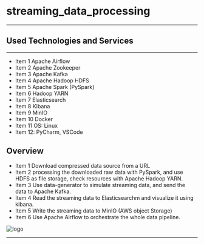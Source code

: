 # streaming_data_processing

---

## Used Technologies and Services

---

- Item 1 Apache Airflow
- Item 2 Apache Zookeeper
- Item 3 Apache Kafka
- Item 4 Apache Hadoop HDFS
- Item 5 Apache Spark (PySpark)
- Item 6 Hadoop YARN
- Item 7 Elasticsearch
- Item 8 Kibana
- Item 9 MinIO
- Item 10 Docker
- Item 11 OS: Linux 
- Item 12: PyCharm, VSCode

## Overview

- Item 1 Download compressed data source from a URL
- Item 2 processing the downloaded raw data with PySpark, and use HDFS as file storage, check resources with Apache Hadoop YARN.
- Item 3 Use data-generator to simulate streaming data, and send the data to Apache Kafka.
- Item 4 Read the streaming data to Elasticsearchm and visualize it using kibana.
- Item 5 Write the streaming data to MinIO (AWS object Storage) 
- Item 6 Use Apache Airflow to orchestrate the whole data pipeline.

![logo](https://github.com/raisiali2/streaming_data_processing/blob/setup/core-infrastructure/img/plan1.png?raw=true)

---

